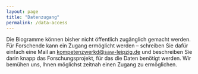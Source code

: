```yaml
---
layout: page
title: "Datenzugang"
permalink: /data-access
---
```

Die Biogramme können bisher nicht öffentlich zugänglich gemacht werden. Für Forschende kann ein Zugang ermöglicht werden – schreiben Sie dafür einfach eine Mail an kompetenzwerkd@saw-leipzig.de und beschreiben Sie darin knapp das Forschungsprojekt, für das die Daten benötigt werden. Wir bemühen uns, Ihnen möglichst zeitnah einen Zugang zu ermöglichen.
